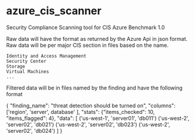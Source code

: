 # azure_cis_scanner
Security Compliance Scanning tool for CIS Azure Benchmark 1.0


Raw data will have the format as returned by the Azure Api in json format.
Raw data will be per major CIS section in files based on the name.

```
Identity and Access Management
Security Center
Storage 
Virtual Machines
...
```

Filtered data will be in files named by the finding and have the following format

{
	"finding_name": "threat detection should be turned on",
	"columns": ['region', 'server', database' ],
	"stats": {"items_checked": 10, "items_flagged": 4},
	"data": [
	  ('us-west-1', 'server01', 'db011')
	  ('us-west-2', 'server02', 'db021')
	  ('us-west-2', 'server02', 'db023')
	  ('us-west-2', 'server02', 'db024')
	  ]
}